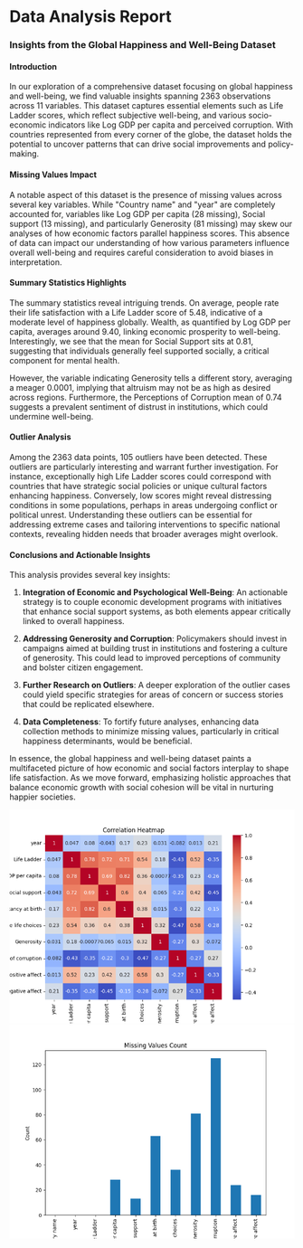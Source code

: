 # Data Analysis Report

### Insights from the Global Happiness and Well-Being Dataset

#### Introduction

In our exploration of a comprehensive dataset focusing on global happiness and well-being, we find valuable insights spanning 2363 observations across 11 variables. This dataset captures essential elements such as Life Ladder scores, which reflect subjective well-being, and various socio-economic indicators like Log GDP per capita and perceived corruption. With countries represented from every corner of the globe, the dataset holds the potential to uncover patterns that can drive social improvements and policy-making.

#### Missing Values Impact

A notable aspect of this dataset is the presence of missing values across several key variables. While "Country name" and "year" are completely accounted for, variables like Log GDP per capita (28 missing), Social support (13 missing), and particularly Generosity (81 missing) may skew our analyses of how economic factors parallel happiness scores. This absence of data can impact our understanding of how various parameters influence overall well-being and requires careful consideration to avoid biases in interpretation.

#### Summary Statistics Highlights

The summary statistics reveal intriguing trends. On average, people rate their life satisfaction with a Life Ladder score of 5.48, indicative of a moderate level of happiness globally. Wealth, as quantified by Log GDP per capita, averages around 9.40, linking economic prosperity to well-being. Interestingly, we see that the mean for Social Support sits at 0.81, suggesting that individuals generally feel supported socially, a critical component for mental health.

However, the variable indicating Generosity tells a different story, averaging a meager 0.0001, implying that altruism may not be as high as desired across regions. Furthermore, the Perceptions of Corruption mean of 0.74 suggests a prevalent sentiment of distrust in institutions, which could undermine well-being. 

#### Outlier Analysis

Among the 2363 data points, 105 outliers have been detected. These outliers are particularly interesting and warrant further investigation. For instance, exceptionally high Life Ladder scores could correspond with countries that have strategic social policies or unique cultural factors enhancing happiness. Conversely, low scores might reveal distressing conditions in some populations, perhaps in areas undergoing conflict or political unrest. Understanding these outliers can be essential for addressing extreme cases and tailoring interventions to specific national contexts, revealing hidden needs that broader averages might overlook.

#### Conclusions and Actionable Insights

This analysis provides several key insights:

1. **Integration of Economic and Psychological Well-Being**: An actionable strategy is to couple economic development programs with initiatives that enhance social support systems, as both elements appear critically linked to overall happiness.

2. **Addressing Generosity and Corruption**: Policymakers should invest in campaigns aimed at building trust in institutions and fostering a culture of generosity. This could lead to improved perceptions of community and bolster citizen engagement.

3. **Further Research on Outliers**: A deeper exploration of the outlier cases could yield specific strategies for areas of concern or success stories that could be replicated elsewhere.

4. **Data Completeness**: To fortify future analyses, enhancing data collection methods to minimize missing values, particularly in critical happiness determinants, would be beneficial.

In essence, the global happiness and well-being dataset paints a multifaceted picture of how economic and social factors interplay to shape life satisfaction. As we move forward, emphasizing holistic approaches that balance economic growth with social cohesion will be vital in nurturing happier societies.

![Chart](correlation_heatmap.png)
![Chart](missing_values.png)
